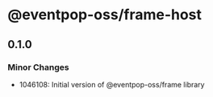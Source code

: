 # @eventpop-oss/frame-host

## 0.1.0

### Minor Changes

- 1046108: Initial version of @eventpop-oss/frame library

